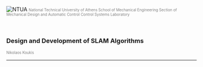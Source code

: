 ![NTUA](http://147.102.51.10:3000/bergercookie/mr-slam-thesis-text/raw/master/figures/MoreGraphics/NTUA.png)
<span style="color:gray; font-size:0.7em">
National Technical University of Athens
School of Mechanical Engineering
Section of Mechanical Design and Automatic Control
Control Systems Laboratory
</span>

<br>


### Design and Development of SLAM Algorithms

<span style="color:gray; font-size:0.7em"> Nikolaos Koukis </span>

---


